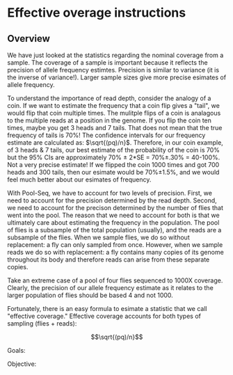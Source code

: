 # **Effective overage instructions**

## Overview
We have just looked at the statistics regarding the nominal coverage from a sample. The coverage of a sample is important because it reflects the precision of allele frequency estimtes. Precision is similar to variance (it is the inverse of variance!). Larger sample sizes give more precise esimates of allele frequency.

To understand the importance of read depth, consider the analogy of a coin. If we want to estimate the frequency that a coin flip gives a "tail", we would flip that coin multiple times. The mulitple flips of a coin is analagous to the multiple reads at a position in the genome. If you flip the coin ten times, maybe you get 3 heads and 7 tails. That does not mean that the true frequency of tails is 70%! The confidence intervals for our frequency estimate are calculated as: $\sqrt{(pq)/n}$. Therefore, in our coin example, of 3 heads & 7 tails, our best estimate of the probability of the coin is 70% but the 95% CIs are approximately 70% ± 2*SE = 70%±.30% = 40-100%. Not a very precise estimate! If we flipped the coin 1000 times and got 700 heads and 300 tails, then our esimate would be 70%±1.5%, and we would feel much better about our esimates of frequency.

With Pool-Seq, we have to account for two levels of precision. First, we need to account for the precision determined by the read depth. Second, we need to account for the precison determined by the number of flies that went into the pool. The reason that we need to account for both is that we ultimately care about estimating the frequency in the population. The pool of flies is a subsample of the total population (usually), and the reads are a subsample of the flies. When we sample flies, we do so without replacement: a fly can only sampled from once. However, when we sample reads we do so with replacement: a fly contains many copies of its genome throughout its body and therefore reads can arise from these separate copies.

Take an extreme case of a pool of four flies sequenced to 1000X coverage. Clearly, the precision of our allele frequency estimate as it relates to the larger population of flies should be based 4 and not 1000.

Fortunately, there is an easy formula to esimate a statistic that we call "effective coverage." Effective coverage accounts for both types of sampling (flies + reads):

$$\sqrt{(pq)/n}$$


Goals:

Objective:
